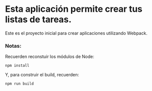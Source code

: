 # Esta aplicación permite crear tus listas de tareas.

Este es el proyecto inicial para crear aplicaciones utilizando Webpack.

### Notas:

Recuerden reconstuir los módulos de Node:

```
npm install
```

Y, para construir el build, recuerden:

```
npm run build
```
